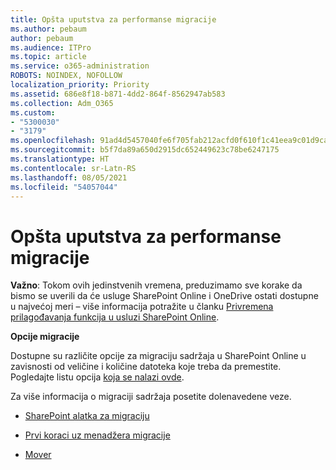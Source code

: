 ```yaml
---
title: Opšta uputstva za performanse migracije
ms.author: pebaum
author: pebaum
ms.audience: ITPro
ms.topic: article
ms.service: o365-administration
ROBOTS: NOINDEX, NOFOLLOW
localization_priority: Priority
ms.assetid: 686e8f18-b871-4dd2-864f-8562947ab583
ms.collection: Adm_O365
ms.custom:
- "5300030"
- "3179"
ms.openlocfilehash: 91ad4d5457040fe6f705fab212acfd0f610f1c41eea9c01d9cab80439607292c
ms.sourcegitcommit: b5f7da89a650d2915dc652449623c78be6247175
ms.translationtype: HT
ms.contentlocale: sr-Latn-RS
ms.lasthandoff: 08/05/2021
ms.locfileid: "54057044"
---
```

# <a name="general-migration-performance-guidance"></a>Opšta uputstva za performanse migracije


**Važno**: Tokom ovih jedinstvenih vremena, preduzimamo sve korake da bismo se uverili da će usluge SharePoint Online i OneDrive ostati dostupne u najvećoj meri – više informacija potražite u članku [Privremena prilagođavanja funkcija u usluzi SharePoint Online](https://aka.ms/ODSPAdjustments).

**Opcije migracije**

Dostupne su različite opcije za migraciju sadržaja u SharePoint Online u zavisnosti od veličine i količine datoteka koje treba da premestite. Pogledajte listu opcija [koja se nalazi ovde](https://docs.microsoft.com/sharepointmigration/migrate-to-sharepoint-online).

Za više informacija o migraciji sadržaja posetite dolenavedene veze.

- [SharePoint alatka za migraciju](https://docs.microsoft.com/sharepointmigration/introducing-the-sharepoint-migration-tool)

- [Prvi koraci uz menadžera migracije](https://docs.microsoft.com/sharepointmigration/mm-get-started)

- [Mover](https://mover.io/)
